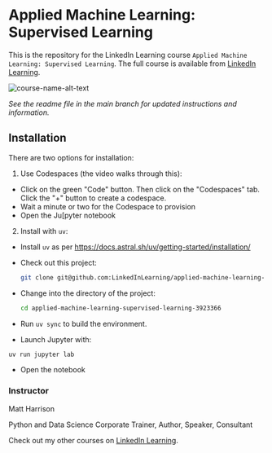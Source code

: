 # Applied Machine Learning: Supervised Learning
This is the repository for the LinkedIn Learning course `Applied Machine Learning: Supervised Learning`. The full course is available from [LinkedIn Learning][lil-course-url].

![course-name-alt-text][lil-thumbnail-url] 

_See the readme file in the main branch for updated instructions and information._


## Installation

There are two options for installation:

1. Use Codespaces (the video walks through this):

 - Click on the green "Code" button. Then click on the "Codespaces" tab. Click the "+" button to create a codespace. 
 - Wait a minute or two for the Codespace to provision
 - Open the Ju[pyter notebook


2. Install with `uv`:

 - Install `uv` as per https://docs.astral.sh/uv/getting-started/installation/
 - Check out this project:
   
   ```bash
   git clone git@github.com:LinkedInLearning/applied-machine-learning-supervised-learning-3923366.git
   ```

 - Change into the directory of the project:

   ```bash
   cd applied-machine-learning-supervised-learning-3923366
   ```

 - Run `uv sync` to build the environment.

 - Launch Jupyter with:

  ```bash
  uv run jupyter lab
  ```

 - Open the notebook

### Instructor

Matt Harrison

Python and Data Science Corporate Trainer, Author, Speaker, Consultant

                            

Check out my other courses on [LinkedIn Learning](https://www.linkedin.com/learning/instructors/matt-harrison?u=104).

[0]: # (Replace these placeholder URLs with actual course URLs)

[lil-course-url]: https://www.linkedin.com/learning/
[lil-thumbnail-url]: https://media.licdn.com/dms/image/v2/D4E0DAQHDOm3DVzUfqg/learning-public-crop_675_1200/B4EZUpkmAfGgAY-/0/1740159214378?e=2147483647&v=beta&t=yfB6yVe8_8VeRs3WUksKIF7mdXocVnPFGQPOK-3-UFA


